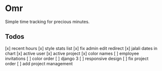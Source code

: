 
# Omr

Simple time tracking for precious minutes.

## Todos

[x] recent hours
[x] style stats list
[x] fix admin edit redirect
[x] jalali dates in chart
[x] active user
[x] active project
[x] color names
[ ] employee invitations
[ ] color order
[ ] django 3
[ ] responsive design
[ ] fix project order
[ ] add project management
